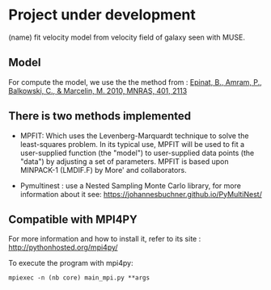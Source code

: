 # Project under development

(name) fit velocity model from velocity field of galaxy seen with MUSE. 

## Model

For compute the model, we use the the method from :
<a href="http://adsabs.harvard.edu/abs/2010MNRAS.401.2113E">
Epinat, B., Amram, P., Balkowski, C., & Marcelin, M. 2010, MNRAS, 401, 2113</a>

## There is two methods implemented

- MPFIT:
 Which uses the Levenberg-Marquardt technique to solve the
 least-squares problem.  In its typical use, MPFIT will be used to
 fit a user-supplied function (the "model") to user-supplied data
 points (the "data") by adjusting a set of parameters. MPFIT is
 based upon MINPACK-1 (LMDIF.F) by More' and collaborators.

- Pymultinest : use a Nested Sampling Monte Carlo library, for more information about it see:
                https://johannesbuchner.github.io/PyMultiNest/



## Compatible with MPI4PY

For more information and how to install it, refer to its site :
http://pythonhosted.org/mpi4py/

To execute the program with mpi4py:

    mpiexec -n (nb core) main_mpi.py **args
